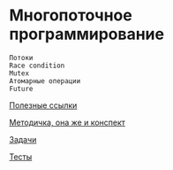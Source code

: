 # Многопоточное программирование
```
Потоки
Race condition
Mutex
Атомарные операции
Future
```

[Полезные ссылки](urls.md)

[Методичка, она же и конспект](students.md)

[Задачи](tasks/)

[Тесты](tests.md)
